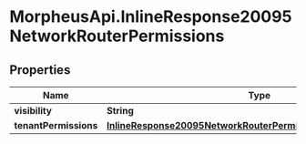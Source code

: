 # MorpheusApi.InlineResponse20095NetworkRouterPermissions

## Properties

Name | Type | Description | Notes
------------ | ------------- | ------------- | -------------
**visibility** | **String** |  | [optional] 
**tenantPermissions** | [**InlineResponse20095NetworkRouterPermissionsTenantPermissions**](InlineResponse20095NetworkRouterPermissionsTenantPermissions.md) |  | [optional] 


